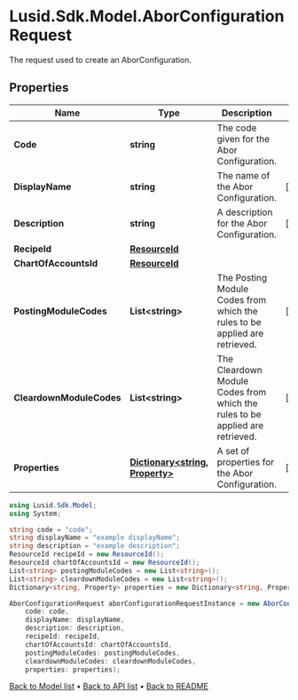 # Lusid.Sdk.Model.AborConfigurationRequest
The request used to create an AborConfiguration.

## Properties

Name | Type | Description | Notes
------------ | ------------- | ------------- | -------------
**Code** | **string** | The code given for the Abor Configuration. | 
**DisplayName** | **string** | The name of the Abor Configuration. | [optional] 
**Description** | **string** | A description for the Abor Configuration. | [optional] 
**RecipeId** | [**ResourceId**](ResourceId.md) |  | 
**ChartOfAccountsId** | [**ResourceId**](ResourceId.md) |  | 
**PostingModuleCodes** | **List&lt;string&gt;** | The Posting Module Codes from which the rules to be applied are retrieved. | [optional] 
**CleardownModuleCodes** | **List&lt;string&gt;** | The Cleardown Module Codes from which the rules to be applied are retrieved. | [optional] 
**Properties** | [**Dictionary&lt;string, Property&gt;**](Property.md) | A set of properties for the Abor Configuration. | [optional] 

```csharp
using Lusid.Sdk.Model;
using System;

string code = "code";
string displayName = "example displayName";
string description = "example description";
ResourceId recipeId = new ResourceId();
ResourceId chartOfAccountsId = new ResourceId();
List<string> postingModuleCodes = new List<string>();
List<string> cleardownModuleCodes = new List<string>();
Dictionary<string, Property> properties = new Dictionary<string, Property>();

AborConfigurationRequest aborConfigurationRequestInstance = new AborConfigurationRequest(
    code: code,
    displayName: displayName,
    description: description,
    recipeId: recipeId,
    chartOfAccountsId: chartOfAccountsId,
    postingModuleCodes: postingModuleCodes,
    cleardownModuleCodes: cleardownModuleCodes,
    properties: properties);
```

[Back to Model list](../README.md#documentation-for-models) &#8226; [Back to API list](../README.md#documentation-for-api-endpoints) &#8226; [Back to README](../README.md)
